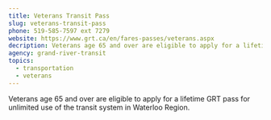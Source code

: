 ```yaml
---
title: Veterans Transit Pass
slug: veterans-transit-pass
phone: 519-585-7597 ext 7279
website: https://www.grt.ca/en/fares-passes/veterans.aspx
decription: Veterans age 65 and over are eligible to apply for a lifetime GRT pass for unlimited use of the transit system in Waterloo Region.
agency: grand-river-transit
topics:
  - transportation
  - veterans
---
```

Veterans age 65 and over are eligible to apply for a lifetime GRT pass for unlimited use of the transit system in Waterloo Region.
